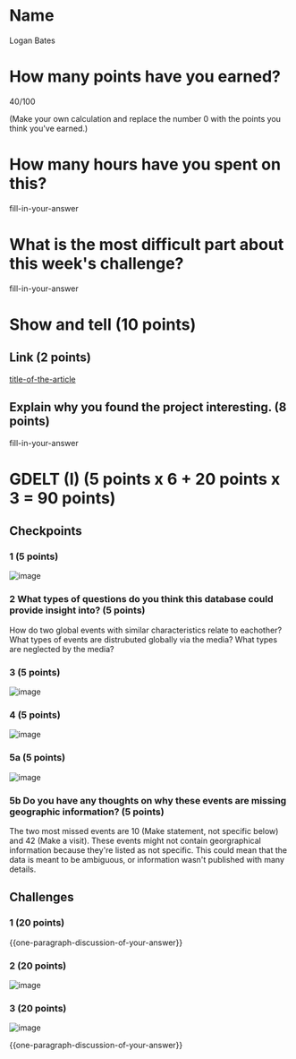 # Name

Logan Bates

# How many points have you earned?

40/100

(Make your own calculation and replace the number 0 with the points you think you've earned.)

# How many hours have you spent on this?

fill-in-your-answer

# What is the most difficult part about this week's challenge?

fill-in-your-answer

# Show and tell (10 points)

## Link (2 points)

[title-of-the-article](http://link-to-an-article-using_data_to_solve_a_social_problem)

## Explain why you found the project interesting. (8 points)

fill-in-your-answer

# GDELT (I) (5 points x 6 + 20 points x 3 = 90 points)

## Checkpoints

### 1 (5 points)

![image](check1.png?raw=true)

### 2 What types of questions do you think this database could provide insight into? (5 points)

How do two global events with similar characteristics relate to eachother? 
What types of events are distrubuted globally via the media? What types are neglected by the media?

### 3 (5 points)

![image](check3.png?raw=true)

### 4 (5 points)

![image](check4.png?raw=true)

### 5a (5 points)

![image](check5a.png?raw=true)

### 5b Do you have any thoughts on why these events are missing geographic information? (5 points)

The two most missed events are 10 (Make statement, not specific below) and 42 (Make a visit). These events might not contain georgraphical information because they're listed as not specific. This could mean that the data is meant to be ambiguous, or information wasn't published with many details.

## Challenges

### 1 (20 points)
{{one-paragraph-discussion-of-your-answer}}

### 2 (20 points)

![image](challenge2.png?raw=true)

### 3 (20 points)

![image](challenge3.png?raw=true)

{{one-paragraph-discussion-of-your-answer}}

